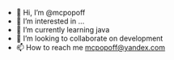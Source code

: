 - 👋 Hi, I’m @mcpopoff
- 👀 I’m interested in ...
- 🌱 I’m currently learning java
- 💞️ I’m looking to collaborate on development
- 📫 How to reach me mcpopoff@yandex.com

<!---
mcpopoff/mcpopoff is a ✨ special ✨ repository because its `README.md` (this file) appears on your GitHub profile.
You can click the Preview link to take a look at your changes.
--->
